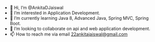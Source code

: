 - 👋 Hi, I’m @AnkitaDJaiswal
- 👀 I’m interested in Application Development.
- 🌱 I’m currently learning Java 8, Advanced Java, Spring MVC, Spring Boot.
- 💞️ I’m looking to collaborate on api and web application development.
- 📫 How to reach me via email 22ankitajaiswal@gmail.com

<!---
AnkitaDJaiswal/AnkitaDJaiswal is a ✨ special ✨ repository because its `README.md` (this file) appears on your GitHub profile.
You can click the Preview link to take a look at your changes.
--->

